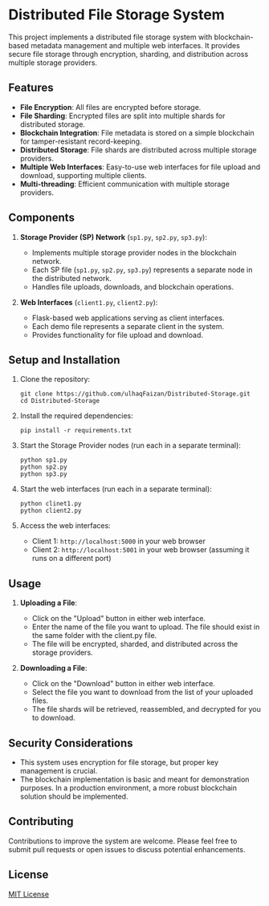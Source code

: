 # Distributed File Storage System

This project implements a distributed file storage system with blockchain-based metadata management and multiple web interfaces. It provides secure file storage through encryption, sharding, and distribution across multiple storage providers.

## Features

- **File Encryption**: All files are encrypted before storage.
- **File Sharding**: Encrypted files are split into multiple shards for distributed storage.
- **Blockchain Integration**: File metadata is stored on a simple blockchain for tamper-resistant record-keeping.
- **Distributed Storage**: File shards are distributed across multiple storage providers.
- **Multiple Web Interfaces**: Easy-to-use web interfaces for file upload and download, supporting multiple clients.
- **Multi-threading**: Efficient communication with multiple storage providers.

## Components

1. **Storage Provider (SP) Network** (`sp1.py`, `sp2.py`, `sp3.py`):
   - Implements multiple storage provider nodes in the blockchain network.
   - Each SP file (`sp1.py`, `sp2.py`, `sp3.py`) represents a separate node in the distributed network.
   - Handles file uploads, downloads, and blockchain operations.

2. **Web Interfaces** (`client1.py`, `client2.py`):
   - Flask-based web applications serving as client interfaces.
   - Each demo file represents a separate client in the system.
   - Provides functionality for file upload and download.

## Setup and Installation

1. Clone the repository:
   ```
   git clone https://github.com/ulhaqFaizan/Distributed-Storage.git
   cd Distributed-Storage
   ```

2. Install the required dependencies:
   ```
   pip install -r requirements.txt
   ```

3. Start the Storage Provider nodes (run each in a separate terminal):
   ```
   python sp1.py
   python sp2.py
   python sp3.py
   ```

4. Start the web interfaces (run each in a separate terminal):
   ```
   python clinet1.py
   python client2.py
   ```

5. Access the web interfaces:
   - Client 1: `http://localhost:5000` in your web browser
   - Client 2: `http://localhost:5001` in your web browser (assuming it runs on a different port)

## Usage

1. **Uploading a File**:
   - Click on the "Upload" button in either web interface.
   - Enter the name of the file you want to upload. The file should exist in the same folder with the client.py file. 
   - The file will be encrypted, sharded, and distributed across the storage providers.

2. **Downloading a File**:
   - Click on the "Download" button in either web interface.
   - Select the file you want to download from the list of your uploaded files.
   - The file shards will be retrieved, reassembled, and decrypted for you to download.

## Security Considerations

- This system uses encryption for file storage, but proper key management is crucial.
- The blockchain implementation is basic and meant for demonstration purposes. In a production environment, a more robust blockchain solution should be implemented.

## Contributing

Contributions to improve the system are welcome. Please feel free to submit pull requests or open issues to discuss potential enhancements.

## License

[MIT License](LICENSE)
